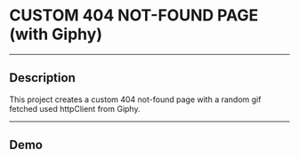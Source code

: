 # **CUSTOM 404 NOT-FOUND PAGE** (with Giphy)

---

## Description

This project creates a custom 404 not-found page with a random gif fetched used httpClient from Giphy. 

---

## Demo
